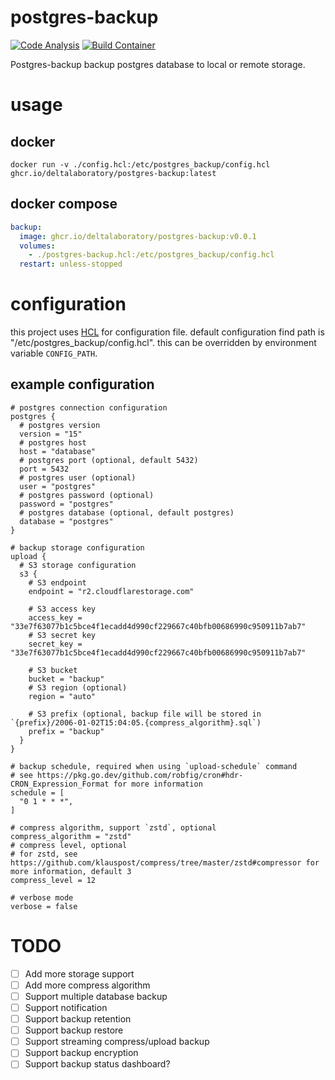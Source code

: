 # postgres-backup
[![Code Analysis](https://github.com/DeltaLaboratory/postgres-backup/actions/workflows/analysis.yml/badge.svg)](https://github.com/DeltaLaboratory/postgres-backup/actions/workflows/analysis.yml)
[![Build Container](https://github.com/DeltaLaboratory/postgres-backup/actions/workflows/container.yml/badge.svg)](https://github.com/DeltaLaboratory/postgres-backup/actions/workflows/container.yml)

Postgres-backup backup postgres database to local or remote storage.
# usage
## docker
```shell
docker run -v ./config.hcl:/etc/postgres_backup/config.hcl ghcr.io/deltalaboratory/postgres-backup:latest
```
## docker compose
```yaml
backup:
  image: ghcr.io/deltalaboratory/postgres-backup:v0.0.1
  volumes:
    - ./postgres-backup.hcl:/etc/postgres_backup/config.hcl
  restart: unless-stopped
```
# configuration
this project uses [HCL](https://github.com/hashicorp/hcl) for configuration file.
default configuration find path is "/etc/postgres_backup/config.hcl". this can be overridden by environment variable `CONFIG_PATH`.
## example configuration
```hcl
# postgres connection configuration
postgres {
  # postgres version
  version = "15"
  # postgres host
  host = "database"
  # postgres port (optional, default 5432)
  port = 5432
  # postgres user (optional)
  user = "postgres"
  # postgres password (optional)
  password = "postgres"
  # postgres database (optional, default postgres)
  database = "postgres"
}

# backup storage configuration
upload {
  # S3 storage configuration
  s3 {
    # S3 endpoint
    endpoint = "r2.cloudflarestorage.com"

    # S3 access key
    access_key = "33e7f63077b1c5bce4f1ecadd4d990cf229667c40bfb00686990c950911b7ab7"
    # S3 secret key
    secret_key = "33e7f63077b1c5bce4f1ecadd4d990cf229667c40bfb00686990c950911b7ab7"

    # S3 bucket
    bucket = "backup"
    # S3 region (optional)
    region = "auto"

    # S3 prefix (optional, backup file will be stored in `{prefix}/2006-01-02T15:04:05.{compress_algorithm}.sql`)
    prefix = "backup"
  }
}

# backup schedule, required when using `upload-schedule` command
# see https://pkg.go.dev/github.com/robfig/cron#hdr-CRON_Expression_Format for more information
schedule = [
  "0 1 * * *",
]

# compress algorithm, support `zstd`, optional
compress_algorithm = "zstd"
# compress level, optional
# for zstd, see https://github.com/klauspost/compress/tree/master/zstd#compressor for more information, default 3
compress_level = 12

# verbose mode
verbose = false
```

# TODO
- [ ] Add more storage support
- [ ] Add more compress algorithm
- [ ] Support multiple database backup
- [ ] Support notification
- [ ] Support backup retention
- [ ] Support backup restore
- [ ] Support streaming compress/upload backup
- [ ] Support backup encryption
- [ ] Support backup status dashboard?